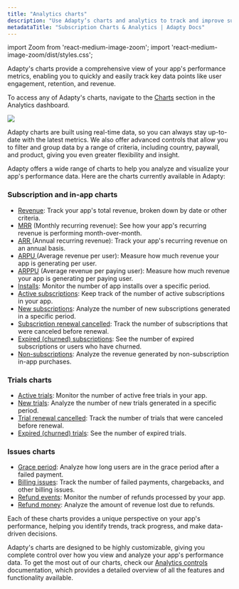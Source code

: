 ```yaml
---
title: "Analytics charts"
description: "Use Adapty’s charts and analytics to track and improve subscription performance."
metadataTitle: "Subscription Charts & Analytics | Adapty Docs"
---
```


import Zoom from 'react-medium-image-zoom';
import 'react-medium-image-zoom/dist/styles.css';

Adapty's charts provide a comprehensive view of your app's performance metrics, enabling you to quickly and easily track key data points like user engagement, retention, and revenue. 

 To access any of Adapty's charts, navigate to the [Charts](https://app.adapty.io/analytics/charts/) section in the Analytics dashboard.


<Zoom>
  <img src={require('./img/3b4b570-CleanShot_2023-07-10_at_17.27.102x.webp').default}
  style={{
    border: '1px solid #727272', /* border width and color */
    width: '700px', /* image width */
    display: 'block', /* for alignment */
    margin: '0 auto' /* center alignment */
  }}
/>
</Zoom>





Adapty charts are built using real-time data, so you can always stay up-to-date with the latest metrics. We also offer advanced controls that allow you to filter and group data by a range of criteria, including country, paywall, and product, giving you even greater flexibility and insight.

Adapty offers a wide range of charts to help you analyze and visualize your app's performance data. Here are the charts currently available in Adapty:

### Subscription and in-app charts

- [Revenue](revenue): Track your app's total revenue, broken down by date or other criteria.
- [MRR](mrr) (Monthly recurring revenue): See how your app's recurring revenue is performing month-over-month.
- [ARR ](arr)(Annual recurring revenue): Track your app's recurring revenue on an annual basis.
- [ARPU ](arpu)(Average revenue per user): Measure how much revenue your app is generating per user.
- [ARPPU](arppu) (Average revenue per paying user): Measure how much revenue your app is generating per paying user.
- [Installs](installs): Monitor the number of app installs over a specific period.
- [Active subscriptions](active-subscriptions): Keep track of the number of active subscriptions in your app.
- [New subscriptions](reactivated-subscriptions): Analyze the number of new subscriptions generated in a specific period.
- [Subscription renewal cancelled](cancelled-subscriptions): Track the number of subscriptions that were canceled before renewal.
- [Expired (churned) subscriptions](churned-expired-subscriptions): See the number of expired subscriptions or users who have churned.
- [Non-subscriptions](non-subscriptions): Analyze the revenue generated by non-subscription in-app purchases.

### Trials charts

- [Active trials](active-trials): Monitor the number of active free trials in your app.
- [New trials](new-trials): Analyze the number of new trials generated in a specific period.
- [Trial renewal cancelled](trials-renewal-cancelled): Track the number of trials that were canceled before renewal.
- [Expired (churned) trials](expired-churned-trials): See the number of expired trials.

### Issues charts

- [Grace period](grace-period): Analyze how long users are in the grace period after a failed payment.
- [Billing issues](billing-issue): Track the number of failed payments, chargebacks, and other billing issues.
- [Refund events](refund-events): Monitor the number of refunds processed by your app.
- [Refund money](refund-money): Analyze the amount of revenue lost due to refunds.

Each of these charts provides a unique perspective on your app's performance, helping you identify trends, track progress, and make data-driven decisions.

Adapty's charts are designed to be highly customizable, giving you complete control over how you view and analyze your app's performance data. To get the most out of our charts, check our [Analytics controls](controls-filters-grouping-compare-proceeds) documentation, which provides a detailed overview of all the features and functionality available.